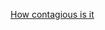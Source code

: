[How contagious is it](https://blog.ephorie.de/epidemiology-how-contagious-is-novel-coronavirus-2019-ncov)

